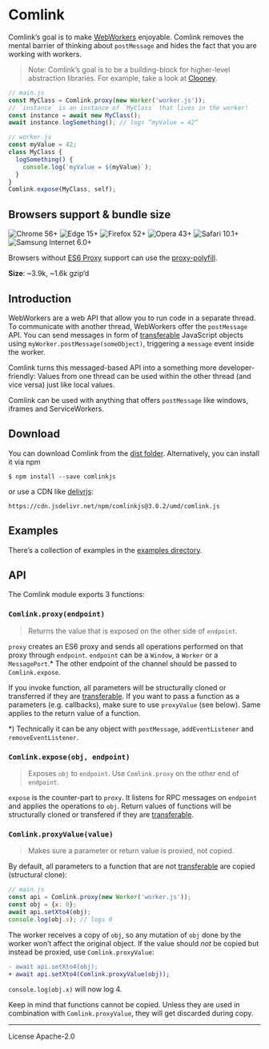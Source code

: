 # Comlink

Comlink’s goal is to make [WebWorkers][webworker] enjoyable. Comlink removes the mental barrier of thinking about `postMessage` and hides the fact that you are working with workers.

> Note: Comlink’s goal is to be a building-block for higher-level abstraction libraries. For example, take a look at [Clooney].

```js
// main.js
const MyClass = Comlink.proxy(new Worker('worker.js'));
// `instance` is an instance of `MyClass` that lives in the worker!
const instance = await new MyClass();
await instance.logSomething(); // logs “myValue = 42”
```

```js
// worker.js
const myValue = 42;
class MyClass {
  logSomething() {
    console.log(`myValue = ${myValue}`);
  }
}
Comlink.expose(MyClass, self);
```

## Browsers support & bundle size

![Chrome 56+](https://img.shields.io/badge/Chrome-56+-green.svg?style=flat-square)
![Edge 15+](https://img.shields.io/badge/Edge-15+-green.svg?style=flat-square)
![Firefox 52+](https://img.shields.io/badge/Firefox-52+-green.svg?style=flat-square)
![Opera 43+](https://img.shields.io/badge/Opera-43+-green.svg?style=flat-square)
![Safari 10.1+](https://img.shields.io/badge/Safari-10.1+-green.svg?style=flat-square)
![Samsung Internet 6.0+](https://img.shields.io/badge/Samsung_Internet-6.0+-green.svg?style=flat-square)

Browsers without [ES6 Proxy] support can use the [proxy-polyfill].

**Size**: ~3.9k, ~1.6k gzip’d

## Introduction

WebWorkers are a web API that allow you to run code in a separate thread. To communicate with another thread, WebWorkers offer the `postMessage` API. You can send messages in form of [transferable] JavaScript objects using `myWorker.postMessage(someObject)`, triggering a `message` event inside the worker.

Comlink turns this messaged-based API into a something more developer-friendly: Values from one thread can be used within the other thread (and vice versa) just like local values.

Comlink can be used with anything that offers `postMessage` like windows, iframes and ServiceWorkers.

## Download

You can download Comlink from the [dist folder][dist]. Alternatively, you can
install it via npm

```
$ npm install --save comlinkjs
```

or use a CDN like [delivrjs]:

```
https://cdn.jsdelivr.net/npm/comlinkjs@3.0.2/umd/comlink.js
```

## Examples

There’s a collection of examples in the [examples directory][examples].

## API

The Comlink module exports 3 functions:

### `Comlink.proxy(endpoint)`

> Returns the value that is exposed on the other side of `endpoint`.

`proxy` creates an ES6 proxy and sends all operations performed on that proxy through `endpoint`. `endpoint` can be a `Window`, a `Worker` or a `MessagePort`.\* The other endpoint of the channel should be passed to `Comlink.expose`.

If you invoke function, all parameters will be structurally cloned or transferred if they are [transferable]. If you want to pass a function as a parameters (e.g. callbacks), make sure to use `proxyValue` (see below). Same applies to the return value of a function.

\*) Technically it can be any object with `postMessage`, `addEventListener` and
`removeEventListener`.

### `Comlink.expose(obj, endpoint)`

> Exposes `obj` to `endpoint`. Use `Comlink.proxy` on the other end of `endpoint`.

`expose` is the counter-part to `proxy`. It listens for RPC messages on `endpoint` and applies the operations to `obj`. Return values of functions will be structurally cloned or transfered if they are [transferable].

### `Comlink.proxyValue(value)`

> Makes sure a parameter or return value is proxied, not copied.

By default, all parameters to a function that are not [transferable] are copied (structural clone):

```js
// main.js
const api = Comlink.proxy(new Worker('worker.js'));
const obj = {x: 0};
await api.setXto4(obj);
console.log(obj.x); // logs 0
```

The worker receives a copy of `obj`, so any mutation of `obj` done by the worker won’t affect the original object. If the value should _not_ be copied but instead be proxied, use `Comlink.proxyValue`:

```diff
- await api.setXto4(obj);
+ await api.setXto4(Comlink.proxyValue(obj));
```

`console.log(obj.x)` will now log 4.

Keep in mind that functions cannot be copied. Unless they are used in combination with `Comlink.proxyValue`, they will get discarded during copy.

[clooney]: https://github.com/GoogleChromeLabs/clooney
[webworker]: https://developer.mozilla.org/en-US/docs/Web/API/Web_Workers_API
[umd]: https://github.com/umdjs/umd
[transferable]: https://developer.mozilla.org/en-US/docs/Web/API/Transferable
[messageport]: https://developer.mozilla.org/en-US/docs/Web/API/MessagePort
[examples]: https://github.com/GoogleChromeLabs/comlink/tree/master/docs/examples
[dist]: https://github.com/GoogleChromeLabs/comlink/tree/master/dist
[delivrjs]: https://cdn.jsdelivr.net/
[es6 proxy]: https://developer.mozilla.org/en-US/docs/Web/JavaScript/Reference/Global_Objects/Proxy
[proxy-polyfill]: https://github.com/GoogleChrome/proxy-polyfill

---

License Apache-2.0
